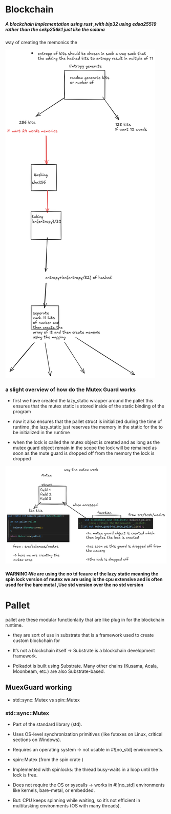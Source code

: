 
# Blockchain

##### A blockchain implementation using rust ,with bip32 using edsa25519 rather than the sekp256k1 just like the solana

way of creating the memonics the 

![alt text](./public/memonics1.png)

### a slight overview of how do the Mutex Guard works

* first we have created the lazy_static wrapper around the pallet this ensures that the mutex static is stored inside of the static binding of the program

* now it also ensures that the pallet struct is initialized during the time of runtime ,the lazy_static just reserves the memory in the static for the to be initialized in the runtime

* when the lock is called the mutex object is created and as long as the mutex guard object remain in the scope
the lock will be remained as soon as the mute guard is dropped off from the memory the lock is dropped


![alt textt](./public/mutex_guard_excalidraw.png)

#### WARNING:We are using the no td feaure of the lazy static meaning the spin lock version of mutex we are using is the cpu extensive and is often used for the bare metal ,Use std version over the no std version



# Pallet

pallet are these modular functionlaity that are 
like plug in for the blockchain runtime.

* they are sort of use in substrate that is a framework used to create custom blockchain for

* It’s not a blockchain itself → Substrate is a blockchain development framework.

* Polkadot is built using Substrate. Many other chains (Kusama, Acala, Moonbeam, etc.) are also Substrate-based.


## MuexGuard working

* std::sync::Mutex vs spin::Mutex

### std::sync::Mutex 

* Part of the standard library (std).

* Uses OS-level synchronization primitives (like futexes on Linux, critical sections on Windows).

* Requires an operating system → not usable in #![no_std] environments.

* spin::Mutex (from the spin crate
)

* Implemented with spinlocks: the thread busy-waits in a loop until the lock is free.

* Does not require the OS or syscalls → works in #![no_std] environments like kernels, bare-metal, or embedded.

* But: CPU keeps spinning while waiting, so it’s not efficient in multitasking environments (OS with many threads).